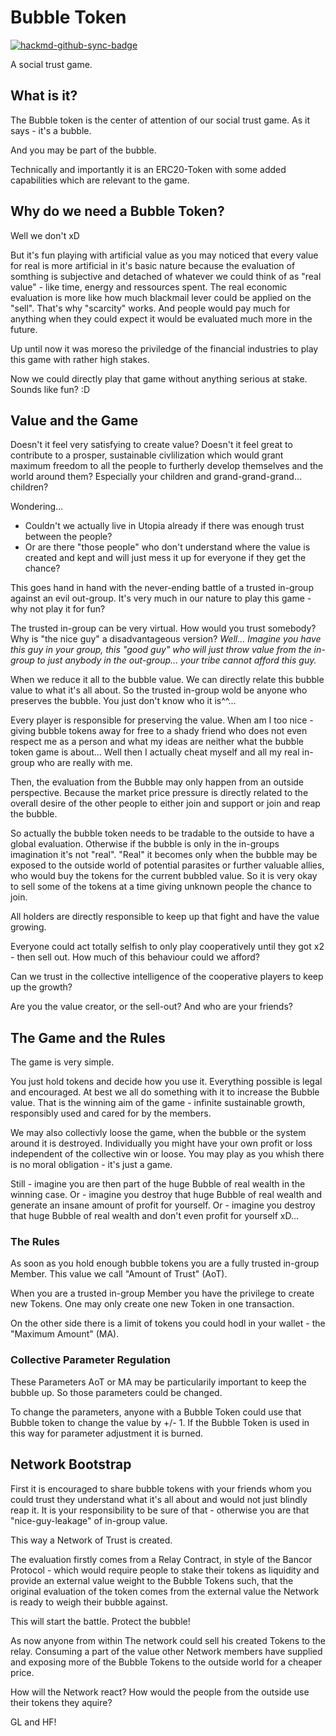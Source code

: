 # Bubble Token

[![hackmd-github-sync-badge](https://hackmd.io/RXRBOwV9RNuWP3PPd3AZDw/badge)](https://hackmd.io/RXRBOwV9RNuWP3PPd3AZDw)

A social trust game.

## What is it?
The Bubble token is the center of attention of our social trust game. As it says - it's a bubble.

And you may be part of the bubble.

Technically and importantly it is an ERC20-Token with some added capabilities which are relevant to the game.

## Why do we need a Bubble Token?
Well we don't xD

But it's fun playing with artificial value as you may noticed that every value for real is more artificial in it's basic nature because the evaluation of somthing is subjective and detached of whatever we could think of as "real value" - like time, energy and ressources spent. The real economic evaluation is more like how much blackmail lever could be applied on the "sell". That's why "scarcity" works. And people would pay much for anything when they could expect it would be evaluated much more in the future.

Up until now it was moreso the priviledge of the financial industries to play this game with rather high stakes.

Now we could directly play that game without anything serious at stake. Sounds like fun? :D


## Value and the Game

Doesn't it feel very satisfying to create value?
Doesn't it feel great to contribute to a prosper, sustainable civlilization which would grant maximum freedom to all the people to furtherly develop themselves and the world around them?
Especially your children and grand-grand-grand... children?

Wondering...
- Couldn't we actually live in Utopia already if there was enough trust between the people?
- Or are there "those people" who don't understand where the value is created and kept and will just mess it up for everyone if they get the chance?

This goes hand in hand with the never-ending battle of a trusted in-group against an evil out-group. It's very much in our nature to play this game - why not play it for fun?

The trusted in-group can be very virtual. How would you trust somebody? Why is "the nice guy" a disadvantageous version?
*Well... Imagine you have this guy in your group, this "good guy" who will just throw value from the in-group to just anybody in the out-group... your tribe cannot afford this guy.*

When we reduce it all to the bubble value. We can directly relate this bubble value to what it's all about.
So the trusted in-group wold be anyone who preserves the bubble. You just don't know who it is^^...

Every player is responsible for preserving the value. 
When am I too nice - giving bubble tokens away for free to a shady friend who does not even respect me as a person and what my ideas are neither what the bubble token game is about... Well then I actually cheat myself and all my real in-group who are really with me.

Then, the evaluation from the Bubble may only happen from an outside perspective.
Because the market price pressure is directly related to the overall desire of the other people to either join and support or join and reap the bubble.

So actually the bubble token needs to be tradable to the outside to have a global evaluation. Otherwise if the bubble is only in the in-groups imagination it's not "real". "Real" it becomes only when the bubble may be exposed to the outside world of potential parasites or further valuable allies, who would buy the tokens for the current bubbled value. So it is very okay to sell some of the tokens at a time giving unknown people the chance to join.

All holders are directly responsible to keep up that fight and have the value growing. 

Everyone could act totally selfish to only play cooperatively until they got x2 - then sell out.
How much of this behaviour could we afford?

Can we trust in the collective intelligence of the cooperative players to keep up the growth?

Are you the value creator, or the sell-out? 
And who are your friends?

## The Game and the Rules

The game is very simple.

You just hold tokens and decide how you use it. Everything possible is legal and encouraged. At best we all do something with it to increase the Bubble value. 
That is the winning aim of the game - infinite sustainable growth, responsibly used and cared for by the members.

We may also collectivly loose the game, when the bubble or the system around it is destroyed.
Individually you might have your own profit or loss independent of the collective win or loose.
You may play as you whish there is no moral obligation - it's just a game.

Still - imagine you are then part of the huge Bubble of real wealth in the winning case.
Or - imagine you destroy that huge Bubble of real wealth and generate an insane amount of profit for yourself. 
Or - imagine you destroy that huge Bubble of real wealth and don't even profit for yourself xD...

### The Rules
As soon as you hold enough bubble tokens you are a fully trusted in-group Member. This value we call "Amount of Trust" (AoT).

When you are a trusted in-group Member you have the privilege to create new Tokens.
One may only create one new Token in one transaction.

On the other side there is a limit of tokens you could hodl in your wallet - the "Maximum Amount" (MA).

### Collective Parameter Regulation
These Parameters AoT or MA may be particularily important to keep the bubble up.
So those parameters could be changed.

To change the parameters, anyone with a Bubble Token could use that Bubble token to change the value by +/- 1.
If the Bubble Token is used in this way for parameter adjustment it is burned.


## Network Bootstrap
First it is encouraged to share bubble tokens with your friends whom you could trust they understand what it's all about and would not just blindly reap it. It is your responsibility to be sure of that - otherwise you are that "nice-guy-leakage" of in-group value.

This way a Network of Trust is created.

The evaluation firstly comes from a Relay Contract, in style of the Bancor Protocol - which would require people to stake their tokens as liquidity and provide an external value weight to the Bubble Tokens such, that the original evaluation of the token comes from the external value the Network is ready to weigh their bubble against.

This will start the battle. Protect the bubble!

As now anyone from within The network could sell his created Tokens to the relay. Consuming a part of the value other Network members have supplied and exposing more of the Bubble Tokens to the outside world for a cheaper price.

How will the Network react?
How would the people from the outside use their tokens they aquire?

GL and HF!